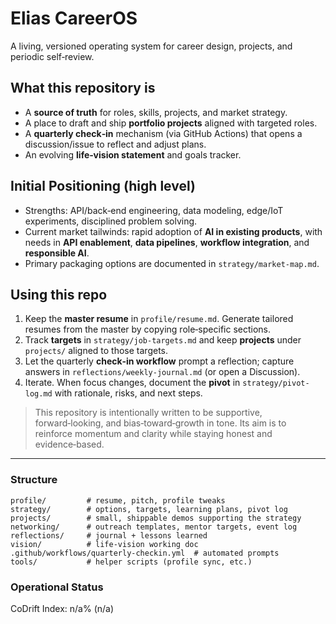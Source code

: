 # Elias CareerOS

A living, versioned operating system for career design, projects, and periodic self‑review.

## What this repository is
- A **source of truth** for roles, skills, projects, and market strategy.
- A place to draft and ship **portfolio projects** aligned with targeted roles.
- A **quarterly check‑in** mechanism (via GitHub Actions) that opens a discussion/issue to reflect and adjust plans.
- An evolving **life‑vision statement** and goals tracker.

## Initial Positioning (high level)
- Strengths: API/back‑end engineering, data modeling, edge/IoT experiments, disciplined problem solving.
- Current market tailwinds: rapid adoption of **AI in existing products**, with needs in **API enablement**, **data pipelines**, **workflow integration**, and **responsible AI**.
- Primary packaging options are documented in `strategy/market-map.md`.

## Using this repo
1. Keep the **master resume** in `profile/resume.md`. Generate tailored resumes from the master by copying role‑specific sections.
2. Track **targets** in `strategy/job-targets.md` and keep **projects** under `projects/` aligned to those targets.
3. Let the quarterly **check‑in workflow** prompt a reflection; capture answers in `reflections/weekly-journal.md` (or open a Discussion).
4. Iterate. When focus changes, document the **pivot** in `strategy/pivot-log.md` with rationale, risks, and next steps.

> This repository is intentionally written to be supportive, forward‑looking, and bias‑toward‑growth in tone. Its aim is to reinforce momentum and clarity while staying honest and evidence‑based.

---

### Structure
```
profile/         # resume, pitch, profile tweaks
strategy/        # options, targets, learning plans, pivot log
projects/        # small, shippable demos supporting the strategy
networking/      # outreach templates, mentor targets, event log
reflections/     # journal + lessons learned
vision/          # life-vision working doc
.github/workflows/quarterly-checkin.yml  # automated prompts
tools/           # helper scripts (profile sync, etc.)
```

<!-- BEGIN: STATUS -->
### Operational Status
CoDrift Index: n/a% (n/a)
<!-- END: STATUS -->

